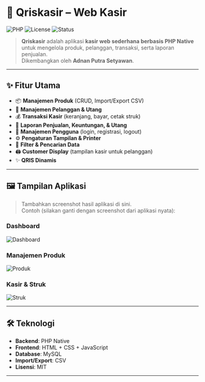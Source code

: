 # 🛒 Qriskasir – Web Kasir

![PHP](https://img.shields.io/badge/PHP-Native-blue?logo=php)
![License](https://img.shields.io/badge/License-MIT-green)
![Status](https://img.shields.io/badge/Status-Stable-brightgreen)

> **Qriskasir** adalah aplikasi **kasir web sederhana berbasis PHP Native** untuk mengelola produk, pelanggan, transaksi, serta laporan penjualan.  
> Dikembangkan oleh **Adnan Putra Setyawan**.

---

## ✨ Fitur Utama
- 📦 **Manajemen Produk** (CRUD, Import/Export CSV)
- 👥 **Manajemen Pelanggan & Utang**
- 💰 **Transaksi Kasir** (keranjang, bayar, cetak struk)
- 📑 **Laporan Penjualan, Keuntungan, & Utang**
- 🔑 **Manajemen Pengguna** (login, registrasi, logout)
- ⚙️ **Pengaturan Tampilan & Printer**
- 🔎 **Filter & Pencarian Data**
- 🖨️ **Customer Display** (tampilan kasir untuk pelanggan)
- ✨ **QRIS Dinamis**
---

## 🖼️ Tampilan Aplikasi

> Tambahkan screenshot hasil aplikasi di sini.  
> Contoh (silakan ganti dengan screenshot dari aplikasi nyata):

### Dashboard
![Dashboard](https://dummyimage.com/800x400/ddd/000.png&text=Screenshot+Dashboard)

### Manajemen Produk
![Produk](https://dummyimage.com/800x400/ddd/000.png&text=Screenshot+Produk)

### Kasir & Struk
![Struk](https://dummyimage.com/800x400/ddd/000.png&text=Screenshot+Kasir+%2B+Struk)

---

## 🛠️ Teknologi
- **Backend**: PHP Native
- **Frontend**: HTML + CSS + JavaScript
- **Database**: MySQL
- **Import/Export**: CSV
- **Lisensi**: MIT

---




